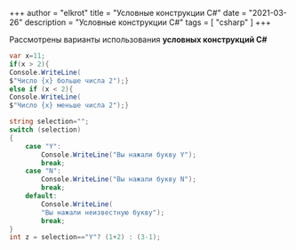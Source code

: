 +++
author = "elkrot"
title = "Условные конструкции C#"
date = "2021-03-26"
description = "Условные конструкции C#"
tags = [
    "csharp"
]
+++

Рассмотрены варианты использования **условных конструкций C#**<!--more-->

```csharp
var x=11;
if(x > 2){ 
Console.WriteLine(
$"Число {x} больше числа 2");}
else if (x < 2){ 
Console.WriteLine(
$"Число {x} меньше числа 2");}

string selection="";
switch (selection)
{
    case "Y":
        Console.WriteLine("Вы нажали букву Y");
        break;
    case "N":
        Console.WriteLine("Вы нажали букву N");
        break;
    default:
        Console.WriteLine(
		"Вы нажали неизвестную букву");
        break;
}
int z = selection=="Y"? (1+2) : (3-1);
```